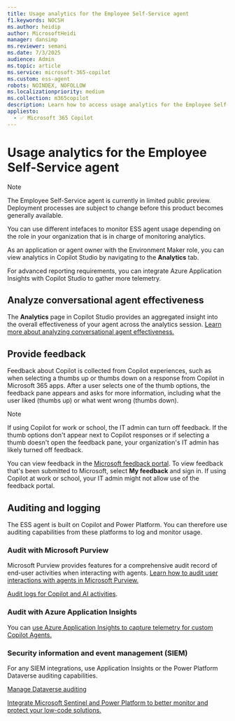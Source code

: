 ```yaml
---
title: Usage analytics for the Employee Self-Service agent
f1.keywords: NOCSH
ms.author: heidip
author: MicrosoftHeidi
manager: dansimp
ms.reviewer: semani
ms.date: 7/3/2025
audience: Admin
ms.topic: article
ms.service: microsoft-365-copilot
ms.custom: ess-agent
robots: NOINDEX, NOFOLLOW
ms.localizationpriority: medium
ms.collection: m365copilot
description: Learn how to access usage analytics for the Employee Self-Service agent.
appliesto:
  - ✅ Microsoft 365 Copilot
---
```


# Usage analytics for the Employee Self-Service agent

>[!NOTE]
>The Employee Self-Service agent is currently in limited public preview. Deployment processes are subject to change before this product becomes generally available.

You can use different intefaces to monitor ESS agent usage depending on the role in your organization that is in charge of monitoring analytics.

As an application or agent owner with the Environment Maker role, you can view analytics in Copilot Studio by navigating to the **Analytics** tab.

For advanced reporting requirements, you can integrate Azure Application Insights with Copilot Studio to gather more telemetry.

## Analyze conversational agent effectiveness

The **Analytics** page in Copilot Studio provides an aggregated insight into the overall effectiveness of your agent across the analytics session. [Learn more about analyzing conversational agent effectiveness.](/microsoft-copilot-studio/analytics-improve-agent-effectiveness)

## Provide feedback

Feedback about Copilot is collected from Copilot experiences, such as when selecting a thumbs up or thumbs down on a response from Copilot in Microsoft 365 apps. After a user selects one of the thumb options, the feedback pane appears and asks for more information, including what the user liked (thumbs up) or what went wrong (thumbs down).

>[!NOTE]
>If using Copilot for work or school, the IT admin can turn off feedback. If the thumb options don't appear next to Copilot responses or if selecting a thumb doesn't open the feedback pane, your organization's IT admin has likely turned off feedback.

You can view feedback in the [Microsoft feedback portal](https://feedbackportal.microsoft.com/feedback). To view feedback that's been submitted to Microsoft, select **My feedback** and sign in. If using Copilot at work or school, your IT admin might not allow use of the feedback portal.

## Auditing and logging

The ESS agent is built on Copilot and Power Platform. You can therefore use auditing capabilities from these platforms to log and monitor usage.

### Audit with Microsoft Purview

Microsoft Purview provides features for a comprehensive audit record of end-user activities when interacting with agents. [Learn how to audit user interactions with agents in Microsoft Purview.](/power-platform/release-plan/2024wave2/microsoft-copilot-studio/audit-user-interactions-agents-purview)

[Audit logs for Copilot and AI activities](/purview/audit-copilot).

### Audit with Azure Application Insights

You can [use Azure Application Insights to capture telemetry for custom Copilot Agents.](/microsoft-copilot-studio/advanced-bot-framework-composer-capture-telemetry?tabs=webApp)

### Security information and event management (SIEM)

For any SIEM integrations, use Application Insights or the Power Platform Dataverse auditing capabilities.

[Manage Dataverse auditing](/power-platform/admin/manage-dataverse-auditing)

[Integrate Microsoft Sentinel and Power Platform to better monitor and protect your low-code solutions.](https://www.microsoft.com/power-platform/blog/power-apps/integrating-microsoft-sentinel-and-power-platform-to-better-monitor-and-protect-your-low-code-solutions/?msockid=1614e9ffd18265002a76fcabd0016456)
